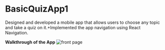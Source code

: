 # BasicQuizApp1
Designed and developed a mobile app that allows users to choose any topic and take a quiz on it.+Implemented the app navigation using React Navigation.

**Walkthrough of the App**
![front page](https://drive.google.com/file/d/11kLRApCbPdB-RoOZeroTfDw4VWr31Vob/view?usp=sharing)
